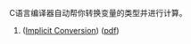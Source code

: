 C语言编译器自动帮你转换变量的类型并进行计算。




1. ([Implicit Conversion](zotero://select/library/items/I2QD5IEX)) ([pdf](zotero://open-pdf/library/items/4IHU78F5?page=43&annotation=JH7SGJEL))